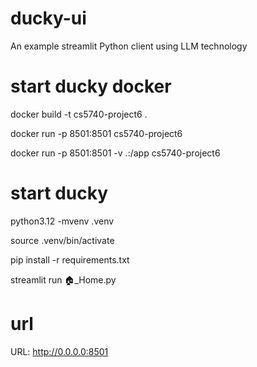 # ducky-ui
An example streamlit Python client using LLM technology

# start ducky docker
docker build -t cs5740-project6 .

docker run -p 8501:8501 cs5740-project6

docker run -p 8501:8501 -v .:/app cs5740-project6

# start ducky
python3.12 -mvenv .venv

source .venv/bin/activate

pip install -r requirements.txt

streamlit run 🏠_Home.py

# url
URL: http://0.0.0.0:8501
